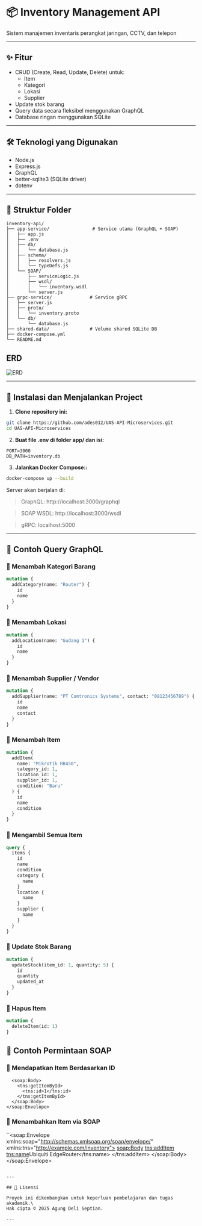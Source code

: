 # 📦 Inventory Management API

Sistem manajemen inventaris perangkat jaringan, CCTV, dan telepon

---

## ✨ Fitur

- CRUD (Create, Read, Update, Delete) untuk:
  - Item
  - Kategori
  - Lokasi
  - Supplier
- Update stok barang
- Query data secara fleksibel menggunakan GraphQL
- Database ringan menggunakan SQLite

---

## 🛠️ Teknologi yang Digunakan

- Node.js
- Express.js
- GraphQL
- better-sqlite3 (SQLite driver)
- dotenv

---

## 📁 Struktur Folder

```
inventory-api/
├── app-service/                # Service utama (GraphQL + SOAP)
│   ├── app.js
│   ├── .env
│   ├── db/
│   │   └── database.js
│   ├── schema/
│   │   ├── resolvers.js
│   │   └── typeDefs.js
│   └── SOAP/
│       ├── serviceLogic.js
│       ├── wsdl/
│       │   └── inventory.wsdl
│       └── server.js
├── grpc-service/              # Service gRPC
│   ├── server.js
│   ├── proto/
│   │   └── inventory.proto
│   └── db/
│       └── database.js
├── shared-data/               # Volume shared SQLite DB
├── docker-compose.yml
└── README.md
```

## ERD

![ERD](assets/ERD.jpg)

---

## 🚀 Instalasi dan Menjalankan Project

1. **Clone repository ini:**

```bash
git clone https://github.com/ades012/UAS-API-Microservices.git
cd UAS-API-Microservices
```

2. **Buat file **.env** di folder app/ dan isi:**

```env
PORT=3000
DB_PATH=inventory.db
```

3. **Jalankan Docker Compose::**

```bash
docker-compose up --build
```



Server akan berjalan di:

> GraphQL: http://localhost:3000/graphql

> SOAP WSDL: http://localhost:3000/wsdl

> gRPC: localhost:5000

---

## 🧪 Contoh Query GraphQL

### 🔹 Menambah Kategori Barang

```graphql
mutation {
  addCategory(name: "Router") {
    id
    name
  }
}
```

### 🔹 Menambah Lokasi

```graphql
mutation {
  addLocation(name: "Gudang 1") {
    id
    name
  }
}
```

### 🔹 Menambah Supplier / Vendor

```graphql
mutation {
  addSupplier(name: "PT Comtronics Systems", contact: "08123456789") {
    id
    name
    contact
  }
}
```


### 🔹 Menambah Item

```graphql
mutation {
  addItem(
    name: "Mikrotik RB450",
    category_id: 1,
    location_id: 1,
    supplier_id: 1,
    condition: "Baru"
  ) {
    id
    name
    condition
  }
}
```

### 🔹 Mengambil Semua Item

```graphql
query {
  items {
    id
    name
    condition
    category {
      name
    }
    location {
      name
    }
    supplier {
      name
    }
  }
}
```

### 🔹 Update Stok Barang

```graphql
mutation {
  updateStock(item_id: 1, quantity: 5) {
    id
    quantity
    updated_at
  }
}
```

### 🔹 Hapus Item

```graphql
mutation {
  deleteItem(id: 1)
}
```

## 🧪 Contoh Permintaan SOAP

### 🔹  Mendapatkan Item Berdasarkan ID

```<soap:Envelope xmlns:soap="http://schemas.xmlsoap.org/soap/envelope/" xmlns:tns="http://example.com/inventory">
  <soap:Body>
    <tns:getItemById>
      <tns:id>1</tns:id>
    </tns:getItemById>
  </soap:Body>
</soap:Envelope>
```

### 🔹  Menambahkan Item via SOAP

``<soap:Envelope xmlns:soap="http://schemas.xmlsoap.org/soap/envelope/" xmlns:tns="http://example.com/inventory">
  <soap:Body>
    <tns:addItem>
      <tns:name>Ubiquiti EdgeRouter</tns:name>
    </tns:addItem>
  </soap:Body>
</soap:Envelope>
```

---

## 📜 Lisensi

Proyek ini dikembangkan untuk keperluan pembelajaran dan tugas akademik.\
Hak cipta © 2025 Agung Deli Septian.

---

